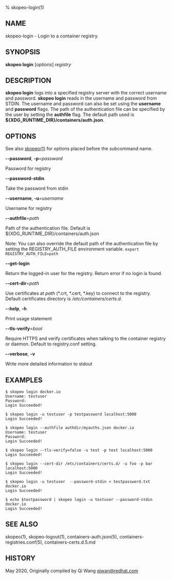 % skopeo-login(1)

## NAME
skopeo\-login - Login to a container registry.

## SYNOPSIS
**skopeo login** [*options*] _registry_

## DESCRIPTION
**skopeo login** logs into a specified registry server with the correct username
and password. **skopeo login** reads in the username and password from STDIN.
The username and password can also be set using the **username** and **password** flags.
The path of the authentication file can be specified by the user by setting the **authfile**
flag. The default path used is **${XDG\_RUNTIME\_DIR}/containers/auth.json**.

## OPTIONS

See also [skopeo(1)](skopeo.1.md) for options placed before the subcommand name.

**--password**, **-p**=*password*

Password for registry

**--password-stdin**

Take the password from stdin

**--username**, **-u**=*username*

Username for registry

**--authfile**=*path*

Path of the authentication file. Default is ${XDG\_RUNTIME\_DIR}/containers/auth.json

Note: You can also override the default path of the authentication file by setting the REGISTRY\_AUTH\_FILE
environment variable. `export REGISTRY_AUTH_FILE=path`

**--get-login**

Return the logged-in user for the registry. Return error if no login is found.

**--cert-dir**=*path*

Use certificates at *path* (\*.crt, \*.cert, \*.key) to connect to the registry.
Default certificates directory is _/etc/containers/certs.d_.

**--help**, **-h**

Print usage statement

**--tls-verify**=_bool_

Require HTTPS and verify certificates when talking to the container registry or daemon. Default to registry.conf setting.

**--verbose**, **-v**

Write more detailed information to stdout

## EXAMPLES

```console
$ skopeo login docker.io
Username: testuser
Password:
Login Succeeded!
```

```console
$ skopeo login -u testuser -p testpassword localhost:5000
Login Succeeded!
```

```console
$ skopeo login --authfile authdir/myauths.json docker.io
Username: testuser
Password:
Login Succeeded!
```

```console
$ skopeo login --tls-verify=false -u test -p test localhost:5000
Login Succeeded!
```

```console
$ skopeo login --cert-dir /etc/containers/certs.d/ -u foo -p bar localhost:5000
Login Succeeded!
```

```console
$ skopeo login -u testuser  --password-stdin < testpassword.txt docker.io
Login Succeeded!
```

```console
$ echo $testpassword | skopeo login -u testuser --password-stdin docker.io
Login Succeeded!
```

## SEE ALSO
skopeo(1), skopeo-logout(1), containers-auth.json(5), containers-registries.conf(5), containers-certs.d.5.md

## HISTORY
May 2020, Originally compiled by Qi Wang <qiwan@redhat.com>

